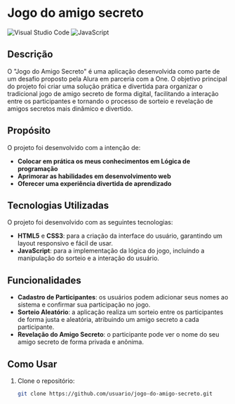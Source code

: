 
# Jogo do amigo secreto 
![Visual Studio Code](https://img.shields.io/badge/Visual%20Studio%20Code-0078d7.svg?style=for-the-badge&logo=visual-studio-code&logoColor=white)
![JavaScript](https://img.shields.io/badge/javascript-%23323330.svg?style=for-the-badge&logo=javascript&logoColor=%23F7DF1E)


## Descrição

O "Jogo do Amigo Secreto" é uma aplicação desenvolvida como parte de um desafio proposto pela Alura em parceria com a One. O objetivo principal do projeto foi criar uma solução prática e divertida para organizar o tradicional jogo de amigo secreto de forma digital, facilitando a interação entre os participantes e tornando o processo de sorteio e revelação de amigos secretos mais dinâmico e divertido.

## Propósito

O projeto foi desenvolvido com a intenção de:

- **Colocar em prática os meus conhecimentos em Lógica de programação**
- **Aprimorar as habilidades em desenvolvimento web**
- **Oferecer uma experiência divertida de aprendizado**

## Tecnologias Utilizadas

O projeto foi desenvolvido com as seguintes tecnologias:

- **HTML5** e **CSS3**: para a criação da interface do usuário, garantindo um layout responsivo e fácil de usar.
- **JavaScript**: para a implementação da lógica do jogo, incluindo a manipulação do sorteio e a interação do usuário.

## Funcionalidades

- **Cadastro de Participantes**: os usuários podem adicionar seus nomes ao sistema e confirmar sua participação no jogo.
- **Sorteio Aleatório**: a aplicação realiza um sorteio entre os participantes de forma justa e aleatória, atribuindo um amigo secreto a cada participante.
- **Revelação do Amigo Secreto**: o participante pode ver o nome do seu amigo secreto de forma privada e anônima.


## Como Usar

1. Clone o repositório:
   ```bash
   git clone https://github.com/usuario/jogo-do-amigo-secreto.git
